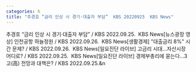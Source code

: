 ```yaml
---
categories: h
title: "추경호 “금리 인상 시 경기·대출자 부담”  KBS 20220925  KBS News"
---
```

추경호 “금리 인상 시 경기·대출자 부담” / KBS 2022.09.25.&nbsp;&nbsp;KBS News[뉴스광장 영상] 인천공항 하늘정원 / KBS 2022.09.26.&nbsp;&nbsp;KBS News[생활경제] "대출금리 8%" 시간 문제? / KBS 2022.09.26.&nbsp;&nbsp;KBS News[일요진단 라이브] 고금리 시대…자산시장 어디로? / KBS 2022.09.25.&nbsp;&nbsp;KBS News[일요진단 라이브] 경제부총리에 묻는다…3고(高) 전망과 대책은? / KBS 2022.09.25.&n